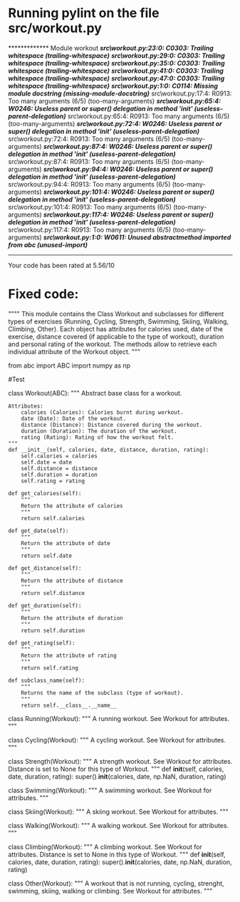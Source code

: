 
# Running pylint on the file src/workout.py

************* Module workout
***src\workout.py:23:0: C0303: Trailing whitespace (trailing-whitespace)***
***src\workout.py:29:0: C0303: Trailing whitespace (trailing-whitespace)***
***src\workout.py:35:0: C0303: Trailing whitespace (trailing-whitespace)***
***src\workout.py:41:0: C0303: Trailing whitespace (trailing-whitespace)***
***src\workout.py:47:0: C0303: Trailing whitespace (trailing-whitespace)***
***src\workout.py:1:0: C0114: Missing module docstring (missing-module-docstring)***
src\workout.py:17:4: R0913: Too many arguments (6/5) (too-many-arguments)
***src\workout.py:65:4: W0246: Useless parent or super() delegation in method '__init__' (useless-parent-delegation)***
src\workout.py:65:4: R0913: Too many arguments (6/5) (too-many-arguments)
***src\workout.py:72:4: W0246: Useless parent or super() delegation in method '__init__' (useless-parent-delegation)***
src\workout.py:72:4: R0913: Too many arguments (6/5) (too-many-arguments)
***src\workout.py:87:4: W0246: Useless parent or super() delegation in method '__init__' (useless-parent-delegation)***
src\workout.py:87:4: R0913: Too many arguments (6/5) (too-many-arguments)
***src\workout.py:94:4: W0246: Useless parent or super() delegation in method '__init__' (useless-parent-delegation)***
src\workout.py:94:4: R0913: Too many arguments (6/5) (too-many-arguments)
***src\workout.py:101:4: W0246: Useless parent or super() delegation in method '__init__' (useless-parent-delegation)***
src\workout.py:101:4: R0913: Too many arguments (6/5) (too-many-arguments)
***src\workout.py:117:4: W0246: Useless parent or super() delegation in method '__init__' (useless-parent-delegation)***
src\workout.py:117:4: R0913: Too many arguments (6/5) (too-many-arguments)
***src\workout.py:1:0: W0611: Unused abstractmethod imported from abc (unused-import)***

-----------------------------------
Your code has been rated at 5.56/10

# Fixed code:

""""
This module contains the Class Workout and subclasses for different types of exercises (Running, Cycling, Strength, Swimming, Skiing, Walking, Climbing, Other). Each object has attributes for calories used, date of the exercise, distance covered (if applicable to the type of workout), duration and personal rating of the workout. The methods allow to retrieve each individual attribute of the Workout object.
"""

from abc import ABC
import numpy as np

#Test

class Workout(ABC):
    """
    Abstract base class for a workout.

    Attributes:
        calories (Calories): Calories burnt during workout.
        date (Date): Date of the workout.
        distance (Distance): Distance covered during the workout.
        duration (Duration): The duration of the workout.
        rating (Rating): Rating of how the workout felt.
    """
    def __init__(self, calories, date, distance, duration, rating):
        self.calories = calories
        self.date = date
        self.distance = distance
        self.duration = duration
        self.rating = rating

    def get_calories(self):
        """
        Return the attribute of calories
        """
        return self.calories

    def get_date(self):
        """
        Return the attribute of date
        """
        return self.date

    def get_distance(self):
        """
        Return the attribute of distance
        """
        return self.distance

    def get_duration(self):
        """
        Return the attribute of duration
        """
        return self.duration

    def get_rating(self):
        """
        Return the attribute of rating
        """
        return self.rating

    def subclass_name(self):
        """
        Returns the name of the subclass (type of workout).
        """
        return self.__class__.__name__


class Running(Workout):
    """
    A running workout. See Workout for attributes.
    """

class Cycling(Workout):
    """
    A cycling workout. See Workout for attributes.
    """

class Strength(Workout):
    """
    A strength workout. See Workout for attributes.
    Distance is set to None for this type of Workout.
    """
    def __init__(self, calories, date, duration, rating):
        super().__init__(calories, date, np.NaN, duration, rating)

class Swimming(Workout):
    """
    A swimming workout. See Workout for attributes.
    """

class Skiing(Workout):
    """
    A skiing workout. See Workout for attributes.
    """

class Walking(Workout):
    """
    A walking workout. See Workout for attributes.
    """

class Climbing(Workout):
    """
    A climbing workout. See Workout for attributes.
    Distance is set to None in this type of Workout.
    """
    def __init__(self, calories, date,  duration, rating):
        super().__init__(calories, date, np.NaN, duration, rating)

class Other(Workout):
    """
    A workout that is not running, cycling, strenght, swimming, skiing, walking or climbing. 
    See Workout for attributes.
    """